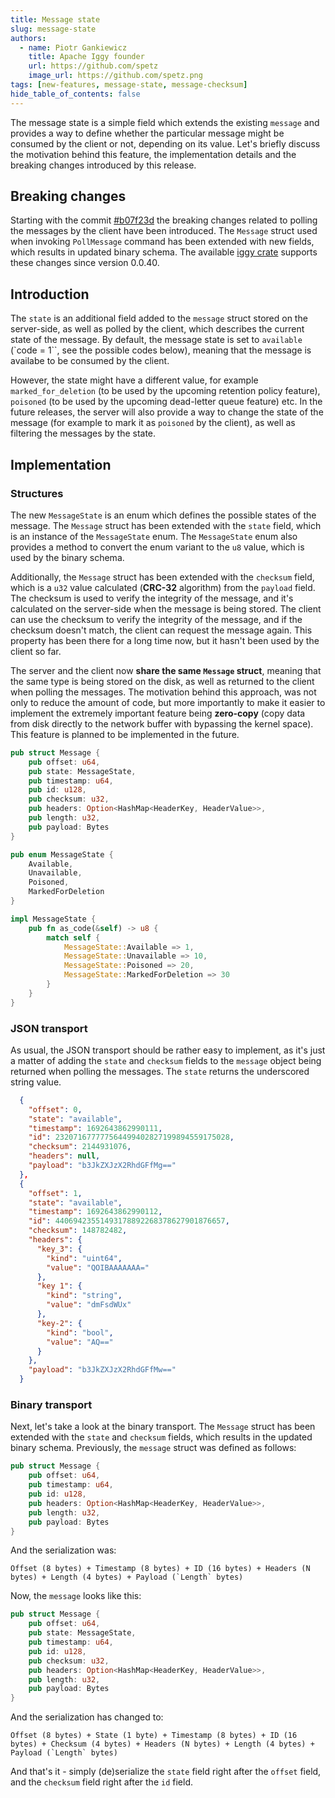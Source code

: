 ```yaml
---
title: Message state
slug: message-state
authors:
  - name: Piotr Gankiewicz
    title: Apache Iggy founder
    url: https://github.com/spetz
    image_url: https://github.com/spetz.png
tags: [new-features, message-state, message-checksum]
hide_table_of_contents: false
---
```


The message state is a simple field which extends the existing `message` and provides a way to define whether the particular message might be consumed by the client or not, depending on its value. Let's briefly discuss the motivation behind this feature, the implementation details and the breaking changes introduced by this release.

<!--truncate-->

## Breaking changes

Starting with the commit [#b07f23d](https://github.com/iggy-rs/iggy/commit/b07f23db798ffcda7c39650f34547f20137ff725) the breaking changes related to polling the messages by the client have been introduced. The `Message` struct used when invoking `PollMessage` command has been extended with new fields, which results in updated binary schema. The available [iggy crate](https://crates.io/crates/iggy) supports these changes since version 0.0.40.

## Introduction

The `state` is an additional field added to the `message` struct stored on the server-side, as well as polled by the client, which describes the current state of the message. By default, the message state is set to `available` (`code = 1``, see the possible codes below), meaning that the message is availabe to be consumed by the client.

However, the state might have a different value, for example `marked_for_deletion` (to be used by the upcoming retention policy feature), `poisoned` (to be used by the upcoming dead-letter queue feature) etc. In the future releases, the server will also provide a way to change the state of the message (for example to mark it as `poisoned` by the client), as well as filtering the messages by the state.

## Implementation

### Structures

The new `MessageState` is an enum which defines the possible states of the message. The `Message` struct has been extended with the `state` field, which is an instance of the `MessageState` enum. The `MessageState` enum also provides a method to convert the enum variant to the `u8` value, which is used by the binary schema.

Additionally, the `Message` struct has been extended with the `checksum` field, which is a `u32` value calculated (**CRC-32** algorithm) from the `payload` field. The checksum is used to verify the integrity of the message, and it's calculated on the server-side when the message is being stored. The client can use the checksum to verify the integrity of the message, and if the checksum doesn't match, the client can request the message again. This property has been there for a long time now, but it hasn't been used by the client so far.

The server and the client now **share the same `Message` struct**, meaning that the same type is being stored on the disk, as well as returned to the client when polling the messages. The motivation behind this approach, was not only to reduce the amount of code, but more importantly to make it easier to implement the extremely important feature being **zero-copy** (copy data from disk directly to the network buffer with bypassing the kernel space). This feature is planned to be implemented in the future.

```rust
pub struct Message {
    pub offset: u64,
    pub state: MessageState,
    pub timestamp: u64,
    pub id: u128,
    pub checksum: u32,
    pub headers: Option<HashMap<HeaderKey, HeaderValue>>,
    pub length: u32,
    pub payload: Bytes
}

pub enum MessageState {
    Available,
    Unavailable,
    Poisoned,
    MarkedForDeletion
}

impl MessageState {
    pub fn as_code(&self) -> u8 {
        match self {
            MessageState::Available => 1,
            MessageState::Unavailable => 10,
            MessageState::Poisoned => 20,
            MessageState::MarkedForDeletion => 30
        }
    }
}
```

### JSON transport

As usual, the JSON transport should be rather easy to implement, as it's just a matter of adding the `state` and `checksum` fields to the `message` object being returned when polling the messages. The `state` returns the underscored string value.

```json
  {
    "offset": 0,
    "state": "available",
    "timestamp": 1692643862990111,
    "id": 232071677777564499402827199894559175028,
    "checksum": 2144931076,
    "headers": null,
    "payload": "b3JkZXJzX2RhdGFfMg=="
  },
  {
    "offset": 1,
    "state": "available",
    "timestamp": 1692643862990112,
    "id": 44069423551493178892268378627901876657,
    "checksum": 148782482,
    "headers": {
      "key_3": {
        "kind": "uint64",
        "value": "QOIBAAAAAAA="
      },
      "key 1": {
        "kind": "string",
        "value": "dmFsdWUx"
      },
      "key-2": {
        "kind": "bool",
        "value": "AQ=="
      }
    },
    "payload": "b3JkZXJzX2RhdGFfMw=="
  }
```

### Binary transport

Next, let's take a look at the binary transport. The `Message` struct has been extended with the `state` and `checksum` fields, which results in the updated binary schema. Previously, the `message` struct was defined as follows:

```rust
pub struct Message {
    pub offset: u64,
    pub timestamp: u64,
    pub id: u128,
    pub headers: Option<HashMap<HeaderKey, HeaderValue>>,
    pub length: u32,
    pub payload: Bytes
}
```

And the serialization was:

```
Offset (8 bytes) + Timestamp (8 bytes) + ID (16 bytes) + Headers (N bytes) + Length (4 bytes) + Payload (`Length` bytes)
```

Now, the `message` looks like this:

```rust
pub struct Message {
    pub offset: u64,
    pub state: MessageState,
    pub timestamp: u64,
    pub id: u128,
    pub checksum: u32,
    pub headers: Option<HashMap<HeaderKey, HeaderValue>>,
    pub length: u32,
    pub payload: Bytes
}
```

And the serialization has changed to:

```
Offset (8 bytes) + State (1 byte) + Timestamp (8 bytes) + ID (16 bytes) + Checksum (4 bytes) + Headers (N bytes) + Length (4 bytes) + Payload (`Length` bytes)
```

And that's it - simply (de)serialize the `state` field right after the `offset` field, and the `checksum` field right after the `id` field.